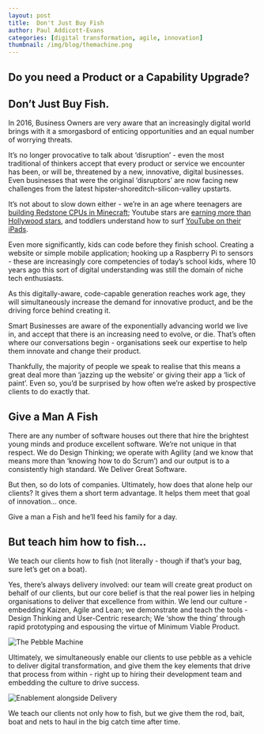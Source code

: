 ```yaml
---
layout: post
title:  Don't Just Buy Fish
author: Paul Addicott-Evans
categories: [digital transformation, agile, innovation]
thumbnail: /img/blog/themachine.png
---
```

Do you need a Product or a Capability Upgrade?
---

## Don’t Just Buy Fish.

In 2016, Business Owners are very aware that an increasingly digital world brings with it a smorgasbord of enticing opportunities and an equal number of worrying threats.

It’s no longer provocative to talk about ‘disruption’ - even the most traditional of thinkers accept that every product or service we encounter has been, or will be, threatened by a new, innovative, digital businesses. Even businesses that were the original ‘disruptors’ are now facing new challenges from the latest hipster-shoreditch-silicon-valley upstarts.

It’s not about to slow down either - we’re in an age where teenagers are [building Redstone CPUs in Minecraft](https://www.youtube.com/watch?v=aQqWorbrAaY); Youtube stars are [earning more than Hollywood stars](http://www.polygon.com/2015/10/9/9490109/minecraft-streamer-buys-4-5m-hollywood-home-notch-captain-sparklez), and toddlers understand how to surf [YouTube on their iPads](http://www.dailymail.co.uk/sciencetech/article-3149025/The-iPad-really-child-s-play-half-toddlers-use-Apple-s-tablet-just-ONE-researchers-say.html).

Even more significantly, kids can code before they finish school. Creating a website or simple mobile application; hooking up a Raspberry Pi to sensors - these are increasingly core competencies of today’s school kids, where 10 years ago this sort of digital understanding was still the domain of niche tech enthusiasts.

As this digitally-aware, code-capable generation reaches work age, they will simultaneously increase the demand for innovative product, and be the driving force behind creating it.

Smart Businesses are aware of the exponentially advancing world we live in, and accept that there is an increasing need to evolve, or die. That’s often where our conversations begin - organisations seek our expertise to help them innovate and change their product.

Thankfully, the majority of people we speak to realise that this means a great deal more than ‘jazzing up the website’ or giving their app a ‘lick of paint’. Even so, you’d be surprised by how often we’re asked by prospective clients to do exactly that.

## Give a Man A Fish

There are any number of software houses out there that hire the brightest young minds and produce excellent software. We’re not unique in that respect. We do Design Thinking; we operate with Agility (and we know that means more than ‘knowing how to do Scrum’) and our output is to a consistently high standard. We Deliver Great Software.

But then, so do lots of companies. Ultimately, how does that alone help our clients? It gives them a short term advantage. It helps them meet that goal of innovation...  once.

Give a man a Fish and he’ll feed his family for a day.


## But teach him how to fish…

We teach our clients how to fish (not literally - though if that’s your bag, sure let’s get on a boat).

Yes, there’s always delivery involved: our team will create great product on behalf of our clients, but our core belief is that the real power lies in helping organisations to deliver that excellence from within. We lend our culture - embedding Kaizen, Agile and Lean; we demonstrate and teach the tools - Design Thinking and User-Centric research; We ‘show the thing’ through rapid prototyping and espousing the virtue of Minimum Viable Product.

 ![The Pebble Machine](/img/blog/themachine.png)

Ultimately, we simultaneously enable our clients to use pebble as a vehicle to deliver digital transformation, and give them the key elements that drive that process from within - right up to hiring their development team and embedding the culture to drive success.

![Enablement alongside Delivery](/img/blog/enablement.png)

We teach our clients not only how to fish, but we give them the rod, bait, boat and nets to haul in the big catch time after time.
